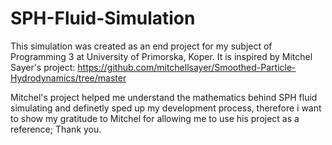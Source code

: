 # SPH-Fluid-Simulation
This simulation was created as an end project for my subject of Programming 3 at University of Primorska, Koper.
It is inspired by Mitchel Sayer's project:
https://github.com/mitchellsayer/Smoothed-Particle-Hydrodynamics/tree/master

Mitchel's project helped me understand the mathematics behind SPH fluid simulating and definetly sped up my development process,
therefore i want to show my gratitude to Mitchel for allowing me to use his project as a reference; Thank you.
